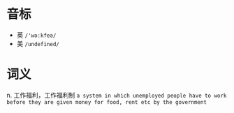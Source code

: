# 音标

- 英 `/'wəːkfeə/`
- 美 `/undefined/`

# 词义

n. 工作福利，工作福利制
`a system in which unemployed people have to work before they are given money for food, rent etc by the government`

